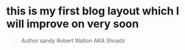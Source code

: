 # this is my first blog layout which I will improve on very soon


> Author sandy Robert Walton AKA Shnadz

